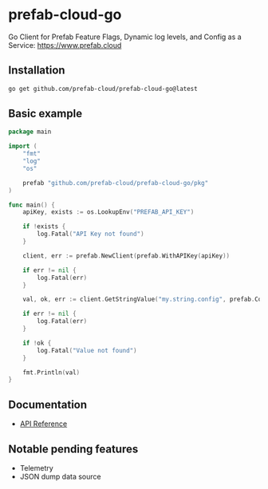 # prefab-cloud-go

Go Client for Prefab Feature Flags, Dynamic log levels, and Config as a Service: https://www.prefab.cloud

## Installation

```bash
go get github.com/prefab-cloud/prefab-cloud-go@latest
```

## Basic example

```go
package main

import (
	"fmt"
	"log"
	"os"

	prefab "github.com/prefab-cloud/prefab-cloud-go/pkg"
)

func main() {
	apiKey, exists := os.LookupEnv("PREFAB_API_KEY")

	if !exists {
		log.Fatal("API Key not found")
	}

	client, err := prefab.NewClient(prefab.WithAPIKey(apiKey))

	if err != nil {
		log.Fatal(err)
	}

	val, ok, err := client.GetStringValue("my.string.config", prefab.ContextSet{})

	if err != nil {
		log.Fatal(err)
	}

	if !ok {
		log.Fatal("Value not found")
	}

	fmt.Println(val)
}
```

## Documentation

- [API Reference](https://pkg.go.dev/github.com/prefab-cloud/prefab-cloud-go/pkg)

## Notable pending features

- Telemetry
- JSON dump data source
